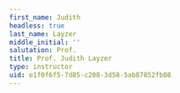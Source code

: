 ```yaml
---
first_name: Judith
headless: true
last_name: Layzer
middle_initial: ''
salutation: Prof.
title: Prof. Judith Layzer
type: instructor
uid: e1f0f6f5-7d85-c208-3d58-5ab87852fb08
---
```

